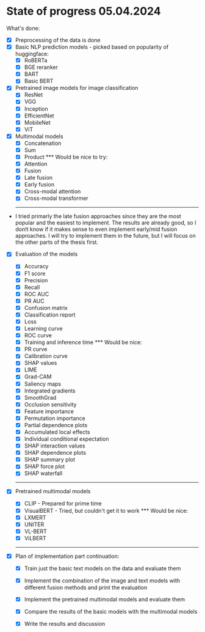 # State of progress 05.04.2024

What's done:
- [x] Preprocessing of the data is done
- [x] Basic NLP prediction models - picked based on popularity of huggingface:
    - [x] RoBERTa
    - [x] BGE reranker
    - [x] BART
    - [x] Basic BERT

- [x] Pretrained image models for image classification
    - [x] ResNet
    - [x] VGG
    - [x] Inception
    - [x] EfficientNet
    - [x] MobileNet
    - [x] ViT

- [x] Multimodal models
    - [x] Concatenation
    - [x] Sum
    - [x] Product
    *** Would be nice to try:
    - [x] Attention
    - [x] Fusion
    - [x] Late fusion
    - [x] Early fusion
    - [x] Cross-modal attention
    - [x] Cross-modal transformer
    ***

- I tried primarly the late fusion approaches since they are the most popular and the easiest to implement. The results are already good, so I don!t know if it makes sense to even implement early/mid fusion approaches. I will try to implement them in the future, but I will focus on the other parts of the thesis first.

- [x] Evaluation of the models
    - [x] Accuracy
    - [x] F1 score
    - [x] Precision
    - [x] Recall
    - [x] ROC AUC
    - [x] PR AUC
    - [x] Confusion matrix
    - [x] Classification report
    - [x] Loss
    - [x] Learning curve
    - [x] ROC curve
    - [x] Training and inference time
    *** Would be nice:
    - [x] PR curve
    - [x] Calibration curve
    - [x] SHAP values
    - [x] LIME
    - [x] Grad-CAM
    - [x] Saliency maps
    - [x] Integrated gradients
    - [x] SmoothGrad
    - [x] Occlusion sensitivity
    - [x] Feature importance
    - [x] Permutation importance
    - [x] Partial dependence plots
    - [x] Accumulated local effects
    - [x] Individual conditional expectation
    - [x] SHAP interaction values
    - [x] SHAP dependence plots
    - [x] SHAP summary plot
    - [x] SHAP force plot
    - [x] SHAP waterfall
    ***

- [x] Pretrained multimodal models
    - [x] CLIP - Prepared for prime time
    - [x] VisualBERT - Tried, but couldn't get it to work
    *** Would be nice:
    - [x] LXMERT
    - [x] UNITER
    - [x] VL-BERT
    - [x] ViLBERT
    ***

- [x] Plan of implementation part continuation:
    - [x] Train just the basic text models on the data and evaluate them
    - [x] Implement the combination of the image and text models with different fusion methods and print the evaluation
    - [x] Implement the pretrained multimodal models and evaluate them
    - [x] Compare the results of the basic models with the multimodal models
    - [x] Write the results and discussion
    